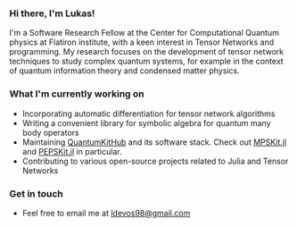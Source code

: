 ### Hi there, I'm Lukas!

I'm a Software Research Fellow at the Center for Computational Quantum physics at Flatiron institute, with a keen interest in Tensor Networks and programming.
My research focuses on the development of tensor network techniques to study complex quantum systems, for example in the context of quantum information theory and condensed matter physics.

### What I'm currently working on
- Incorporating automatic differentiation for tensor network algorithms
- Writing a convenient library for symbolic algebra for quantum many body operators
- Maintaining [QuantumKitHub](https://github.com/QuantumKitHub) and its software stack. Check out [MPSKit.jl](https://github.com/QuantumKitHub/MPSKit.jl) and [PEPSKit.jl](https://github.com/QuantumKitHub/PEPSKit.jl) in particular.
- Contributing to various open-source projects related to Julia and Tensor Networks

### Get in touch
- Feel free to email me at [ldevos98@gmail.com](mailto:ldevos98@gmail.com)
